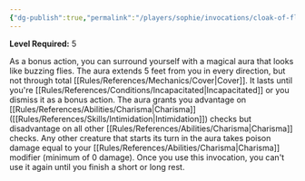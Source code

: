 ```yaml
---
{"dg-publish":true,"permalink":"/players/sophie/invocations/cloak-of-flies/"}
---
```


**Level Required:** 5  


As a bonus action, you can surround yourself with a magical aura that looks like buzzing flies. The aura extends 5 feet from you in every direction, but not through total [[Rules/References/Mechanics/Cover\|Cover]]. It lasts until you're [[Rules/References/Conditions/Incapacitated\|Incapacitated]] or you dismiss it as a bonus action.
The aura grants you advantage on [[Rules/References/Abilities/Charisma\|Charisma]] ([[Rules/References/Skills/Intimidation\|Intimidation]]) checks but disadvantage on all other [[Rules/References/Abilities/Charisma\|Charisma]] checks. Any other creature that starts its turn in the aura takes poison damage equal to your [[Rules/References/Abilities/Charisma\|Charisma]] modifier (minimum of 0 damage).
Once you use this invocation, you can't use it again until you finish a short or long rest.